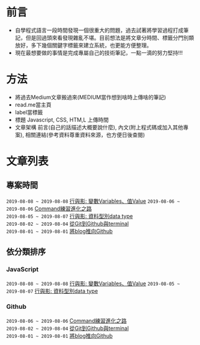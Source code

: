 # 前言
+ 自學程式語言一段時間發現一個很重大的問題，過去試著將學習過程打成筆記，但是回過頭來看發現雜亂不堪。目前想法是將文章分時間、標籤分門別類放好，多下幾個關鍵字標籤來建立系統，也更能方便整理。
+ 現在最想要做的事情是完成專屬自己的技術筆記，一點一滴的努力堅持!!!

# 方法
+ 將過去Medium文章搬過來(MEDIUM當作想到啥時上傳啥的筆記)
+ read.me當主頁
+ label當標籤
+ 標題 Javascript, CSS, HTM,L 上傳時間
+ 文章架構 前言(自己的話描述大概要說什麼), 內文(附上程式碼或加入其他專案), 相關連結(參考資料尊重資料來源，也方便日後查閱)

# 文章列表

## 專案時間

`2019-08-08 ~ 2019-08-08`  [<Javascript>行與影: 變數Variables、值Value](https://github.com/alexgitpage/blog/issues/5)
`2019-08-06 ~ 2019-08-06`  [<Github>Command練習進化之路](https://github.com/alexgitpage/blog/issues/4)  
`2019-08-05 ~ 2019-08-07`  [<Javascript>行與影: 資料型別data type](https://github.com/alexgitpage/blog/issues/3)   
`2019-08-02 ~ 2019-08-04`  [<Github>從Git到Github與terminal](https://github.com/alexgitpage/blog/issues/2)   
`2019-08-01 ~ 2019-08-01`  [<Github>將blog推向Github](https://github.com/alexgitpage/blog/issues/1)

## 依分類排序

### JavaScript
`2019-08-08 ~ 2019-08-08`  [<Javascript>行與影: 變數Variables、值Value](https://github.com/alexgitpage/blog/issues/5)
`2019-08-05 ~ 2019-08-07`  [<Javascript>行與影: 資料型別data type](https://github.com/alexgitpage/blog/issues/3)  

### Github
`2019-08-06 ~ 2019-08-06`  [<Github>Command練習進化之路](https://github.com/alexgitpage/blog/issues/4)  
`2019-08-02 ~ 2019-08-04`  [<Github>從Git到Github與terminal](https://github.com/alexgitpage/blog/issues/2)         
`2019-08-01 ~ 2019-08-01`  [<Github>將blog推向Github](https://github.com/alexgitpage/blog/issues/1)  


